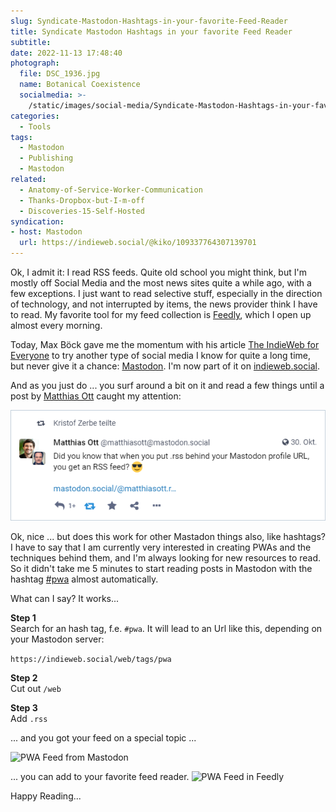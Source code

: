```yaml
---
slug: Syndicate-Mastodon-Hashtags-in-your-favorite-Feed-Reader
title: Syndicate Mastodon Hashtags in your favorite Feed Reader
subtitle:
date: 2022-11-13 17:48:40
photograph:
  file: DSC_1936.jpg
  name: Botanical Coexistence
  socialmedia: >-
    /static/images/social-media/Syndicate-Mastodon-Hashtags-in-your-favorite-Feed-Reader.png
categories:
  - Tools
tags:
  - Mastodon
  - Publishing
  - Mastodon
related:
  - Anatomy-of-Service-Worker-Communication
  - Thanks-Dropbox-but-I-m-off
  - Discoveries-15-Self-Hosted
syndication: 
- host: Mastodon
  url: https://indieweb.social/@kiko/109337764307139701
---
```


Ok, I admit it: I read RSS feeds. Quite old school you might think, but I'm mostly off Social Media and the most news sites quite a while ago, with a few exceptions. I just want to read selective stuff, especially in the direction of technology, and not interrupted by items, the news provider think I have to read. My favorite tool for my feed collection is [Feedly](https://feedly.com), which I open up almost every morning.

Today, Max Böck gave me the momentum with his article [The IndieWeb for Everyone](https://mxb.dev/blog/the-indieweb-for-everyone/) to try another type of social media I know for quite a long time, but never give it a chance: [Mastodon](https://de.wikipedia.org/wiki/Mastodon_(Software)). I'm now part of it on [indieweb.social](https://indieweb.social/web/@kiko).

<!-- more -->

And as you just do ... you surf around a bit on it and read a few things until a post by [Matthias Ott](https://indieweb.social/web/@matthiasott@mastodon.social) caught my attention:

[![Matthias Ott's Post on Mastodon, 30. October 2022](Syndicate-Mastodon-Hashtags-in-your-favorite-Feed-Reader/max-ott-post-on-mastondon-rss.png)](https://indieweb.social/web/@matthiasott@mastodon.social/109258009575261184)

Ok, nice ... but does this work for other Mastadon things also, like hashtags? I have to say that I am currently very interested in creating PWAs and the techniques behind them, and I'm always looking for new resources to read. So it didn't take me 5 minutes to start reading posts in Mastodon with the hashtag [#pwa](https://indieweb.social/web/tags/pwa) almost automatically.

What can I say? It works...

**Step 1**  
Search for an hash tag, f.e. ``#pwa``. It will lead to an Url like this, depending on your Mastodon server:

```https://indieweb.social/web/tags/pwa```

**Step 2**  
Cut out ``/web``

**Step 3**  
Add ``.rss``

... and you got your feed on a special topic ...

![PWA Feed from Mastodon](Syndicate-Mastodon-Hashtags-in-your-favorite-Feed-Reader/pwa-mastodon-feed.png)

... you can add to your favorite feed reader.
![PWA Feed in Feedly](Syndicate-Mastodon-Hashtags-in-your-favorite-Feed-Reader/feedly-pwa-feed.png)

Happy Reading...